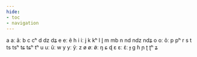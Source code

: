 ```yaml
---
hide:
- toc
- navigation
---
```

a
aː
ãː
b
c
cʰ
d
dz
dʑ
e
eː
ẽ
h
i
iː
j
k
kʰ
l
l̥
m
mb
n
nd
ndz
ndʑ
o
oː
õː
p
pʰ
r
s
t
ts
tsʰ
tɕ
tɕʰ
tʰ
u
uː
ũː
w
y
yː
ỹː
z
ø
øː
ø̃ː
ŋ
ɕ
ɖ
ɛ
ɛː
ɛ̃ː
ɟ
ɡ
ɦ
ɲ
ʈ
ʈʰ
ʑ
